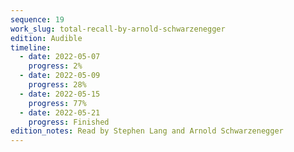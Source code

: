 ```yaml
---
sequence: 19
work_slug: total-recall-by-arnold-schwarzenegger
edition: Audible
timeline:
  - date: 2022-05-07
    progress: 2%
  - date: 2022-05-09
    progress: 28%
  - date: 2022-05-15
    progress: 77%
  - date: 2022-05-21
    progress: Finished
edition_notes: Read by Stephen Lang and Arnold Schwarzenegger
---
```

